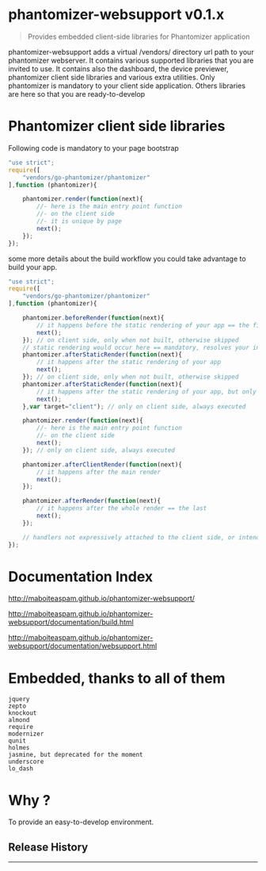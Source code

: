 # phantomizer-websupport v0.1.x

> Provides embedded client-side libraries for Phantomizer application

phantomizer-websupport adds a virtual /vendors/ directory url path to your phantomizer webserver.
It contains various supported libraries that you are invited to use.
It contains also the dashboard, the device previewer, phantomizer client side libraries and various extra utilities.
Only phantomizer is mandatory to your client side application.
Others libraries are here so that you are ready-to-develop


# Phantomizer client side libraries
Following code is mandatory to your page bootstrap
```javascript
"use strict";
require([
    "vendors/go-phantomizer/phantomizer"
],function (phantomizer){

    phantomizer.render(function(next){
        //- here is the main entry point function
        //- on the client side
        //- it is unique by page
        next();
    });
});

```

some more details about the build workflow you could take advantage to build your app.
```javascript
"use strict";
require([
    "vendors/go-phantomizer/phantomizer"
],function (phantomizer){

    phantomizer.beforeRender(function(next){
        // it happens before the static rendering of your app == the first
        next();
    }); // on client side, only when not built, otherwise skipped
    // static rendering would occur here == mandatory, resolves your include
    phantomizer.afterStaticRender(function(next){
        // it happens after the static rendering of your app
        next();
    }); // on client side, only when not built, otherwise skipped
    phantomizer.afterStaticRender(function(next){
        // it happens after the static rendering of your app, but only on the client side == before render
        next();
    },var target="client"); // only on client side, always executed

    phantomizer.render(function(next){
        //- here is the main entry point function
        //- on the client side
        next();
    }); // only on client side, always executed

    phantomizer.afterClientRender(function(next){
        // it happens after the main render
        next();
    });

    phantomizer.afterRender(function(next){
        // it happens after the whole render == the last
        next();
    });

    // handlers not expressively attached to the client side, or intended to produce static part of UI, are executed only if the app is not built
});

```


# Documentation Index

http://maboiteaspam.github.io/phantomizer-websupport/

http://maboiteaspam.github.io/phantomizer-websupport/documentation/build.html

http://maboiteaspam.github.io/phantomizer-websupport/documentation/websupport.html




# Embedded, thanks to all of them

    jquery
    zepto
    knockout
    almond
    require
    modernizer
    qunit
    holmes
    jasmine, but deprecated for the moment
    underscore
    lo_dash


# Why ?

To provide an easy-to-develop environment.

## Release History


---
